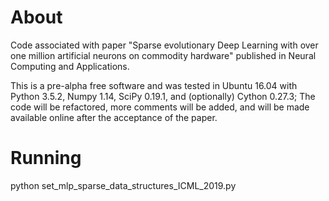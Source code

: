 # About
Code associated with paper "Sparse evolutionary Deep Learning with over one million artificial neurons on commodity hardware" published in Neural Computing and Applications.

This is a pre-alpha free software and was tested in Ubuntu 16.04 with Python 3.5.2, Numpy 1.14, SciPy 0.19.1, and (optionally) Cython 0.27.3;
The code will be refactored, more comments will be added, and will be made available online after the acceptance of the paper.
# Running
python set_mlp_sparse_data_structures_ICML_2019.py
